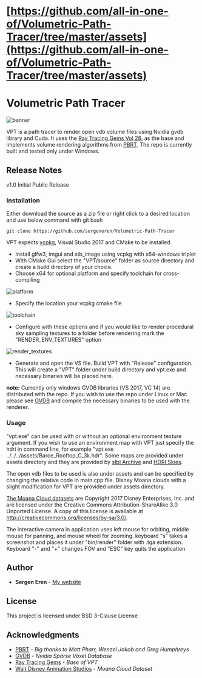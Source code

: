# [https://github.com/all-in-one-of/Volumetric-Path-Tracer/tree/master/assets](https://github.com/all-in-one-of/Volumetric-Path-Tracer/tree/master/assets)

# Volumetric Path Tracer

![banner](https://github.com/sergeneren/Volumetric-Path-Tracer/blob/master/img/banner.png)

VPT is a path tracer to render open vdb volume files using Nvidia gvdb library and Cuda. It uses the [Ray Tracing Gems Vol 28.](https://github.com/Apress/ray-tracing-gems/tree/master/Ch_28_Ray_Tracing_Inhomogeneous_Volumes) as the base and implements volume rendering algorithms from [PBRT](https://www.pbrt.org/). The repo is currently built and tested only under Windows.

## Release Notes

v1.0 Initial Public Release

### Installation

Either download the source as a zip file or right click to a desired location and use below command with git bash
```
git clone https://github.com/sergeneren/Volumetric-Path-Tracer
```

VPT expects [vcpkg](https://github.com/Microsoft/vcpkg), Visual Studio 2017 and CMake to be installed.  

* Install glfw3, imgui and stb_image using vcpkg with x64-windows triplet 
* With CMake Gui select the "VPT/source" folder as source directory and create a build directory of your choice.
* Choose x64 for optional platform and specify toolchain for cross-compiling

![platform](https://github.com/sergeneren/Volumetric-Path-Tracer/blob/master/img/platform.JPG)

* Specify the location your vcpkg cmake file 

![toolchain](https://github.com/sergeneren/Volumetric-Path-Tracer/blob/master/img/toolchain.JPG)

* Configure with these options and if you would like to render procedural sky sampling textures to a folder before rendering mark the "RENDER_ENV_TEXTURES" option

![render_textures](https://github.com/sergeneren/Volumetric-Path-Tracer/blob/master/img/render_textures.JPG)

* Generate and open the VS file. Build VPT with "Release" configuration. This will create a "VPT" folder under build directory and vpt.exe and necessary binaries will be placed here. 
 
**note:** Currently only windows GVDB libraries (VS 2017, VC 14) are distributed with the repo. If you wish to use the repo under Linux or Mac please see [GVDB](https://github.com/NVIDIA/gvdb-voxels) and compile the necessary binaries to be used with the renderer.

### Usage 

"vpt.exe" can be used with or without an optional environment texture argument. If you wish to use an environment map with VPT just specify the hdri in command line, for example "vpt.exe ../../../assets/Barce_Rooftop_C_3k.hdr". Some maps are provided under assets directory and they are provided by [sIbl Archive](http://www.hdrlabs.com/sibl/archive.html) and [HDRI Skies](https://hdri-skies.com/).

The open vdb files to be used is also under assets and can be specified by changing the relative code in main.cpp file. Disney Moana clouds with a slight modification for VPT are provided under assets directory.

[The Moana Cloud datasets](https://www.technology.disneyanimation.com/clouds) are Copyright 2017 Disney Enterprises, Inc. and are licensed under the Creative Commons Attribution-ShareAlike 3.0 Unported License. A copy of this license is available at http://creativecommons.org/licenses/by-sa/3.0/.

The interactive camera in application uses left mouse for orbiting, middle mouse for panning, and mouse wheel for zooming. keyboard "s" takes a screenshot and places it under "bin/render" folder with .tga extension. Keyboard "-" and "+" changes FOV and "ESC" key quits the application   

## Author

* **Sergen Eren** - [My website](https://sergeneren.com)

## License
This project is licensed under BSD 3-Clause License

## Acknowledgments
* [PBRT](https://github.com/mmp/pbrt-v3/) - *Big thanks to Matt Pharr, Wenzel Jakob and Greg Humphreys*
* [GVDB](https://github.com/NVIDIA/gvdb-voxels) - *Nvidia Sparse Voxel Database*
* [Ray Tracing Gems](http://www.realtimerendering.com/raytracinggems/) - *Base of VPT*
* [Walt Disney Animation Studios](https://www.disneyanimation.com/) - *Moana Cloud Dataset*
